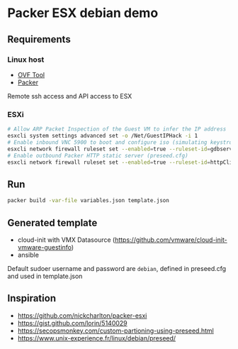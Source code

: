 # Packer ESX debian demo

## Requirements

### Linux host

-   [OVF Tool](https://www.vmware.com/support/developer/ovf/)
-   [Packer](https://www.packer.io)

Remote ssh access and API access to ESX

### ESXi

```sh
# Allow ARP Packet Inspection of the Guest VM to infer the IP address
esxcli system settings advanced set -o /Net/GuestIPHack -i 1
# Enable inbound VNC 5900 to boot and configure iso (simulating keystroke). Can't add port to esx firewall so hack this rule.
esxcli network firewall ruleset set --enabled=true --ruleset-id=gdbserver
# Enable outbound Packer HTTP static server (preseed.cfg)
esxcli network firewall ruleset set --enabled=true --ruleset-id=httpClient
```

## Run

```sh
packer build -var-file variables.json template.json
```

## Generated template

- cloud-init with VMX Datasource (https://github.com/vmware/cloud-init-vmware-guestinfo)
- ansible

Default sudoer username and password are `debian`, defined in preseed.cfg and used in template.json

## Inspiration

- https://github.com/nickcharlton/packer-esxi
- https://gist.github.com/lorin/5140029
- https://secopsmonkey.com/custom-partioning-using-preseed.html
- https://www.unix-experience.fr/linux/debian/preseed/
